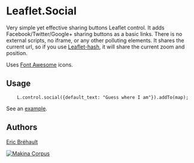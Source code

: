 Leaflet.Social
==============

Very simple yet effective sharing buttons Leaflet control.
It adds Facebook/Twitter/Google+ sharing buttons as a basic links.
There is no external scripts, no iframe, or any other polluting elements.
It shares the current url, so if you use [Leaflet-hash](https://github.com/mlevans/leaflet-hash),
it will share the current zoom and position.

Uses [Font Awesome](http://fortawesome.github.io/Font-Awesome/) icons.

Usage
-----
 
```
    L.control.social({default_text: "Guess where I am"}).addTo(map);

```

See an [example](http://makinacorpus.github.io/Leaflet.Social/example.html).

Authors
-------

[Eric Bréhault](https://github.com/ebrehault)

[![Makina Corpus](http://depot.makina-corpus.org/public/logo.gif)](http://makinacorpus.com)
